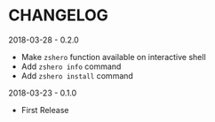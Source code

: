# CHANGELOG

2018-03-28 - 0.2.0

*   Make `zshero` function available on interactive shell
*   Add `zshero info` command
*   Add `zshero install` command

2018-03-23 - 0.1.0

*   First Release
